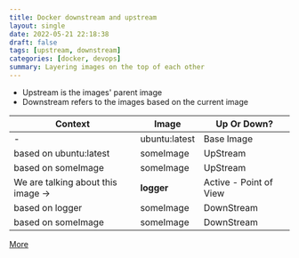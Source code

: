 ```yaml
---
title: Docker downstream and upstream
layout: single
date: 2022-05-21 22:18:38
draft: false
tags: [upstream, downstream]
categories: [docker, devops]
summary: Layering images on the top of each other
---
```

* Upstream is the images' parent image
* Downstream refers to the images based on the current image

|Context|Image|Up Or Down?|
|--|--|--|
|-|ubuntu:latest| Base Image|
|based on ubuntu:latest|someImage|UpStream|
|based on someImage|someImage|UpStream|
|We are talking about this image ->|**logger**| Active - Point of View|
|based on logger|someImage|DownStream|
|based on someImage|someImage|DownStream|

[More](https://duckduckgo.com/?q=docker%20upstream%20downstream%23&t=vivaldi)
